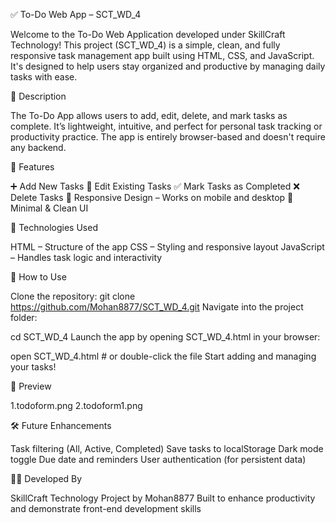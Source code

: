 ✅ To-Do Web App – SCT_WD_4

Welcome to the To-Do Web Application developed under SkillCraft Technology!
This project (SCT_WD_4) is a simple, clean, and fully responsive task management app built using HTML, CSS, and JavaScript. It's designed to help users stay organized and productive by managing daily tasks with ease.

🧾 Description

The To-Do App allows users to add, edit, delete, and mark tasks as complete. It’s lightweight, intuitive, and perfect for personal task tracking or productivity practice. The app is entirely browser-based and doesn't require any backend.

🎯 Features

➕ Add New Tasks
📝 Edit Existing Tasks
✅ Mark Tasks as Completed
❌ Delete Tasks
📱 Responsive Design – Works on mobile and desktop
🎨 Minimal & Clean UI

📂 Technologies Used

HTML – Structure of the app
CSS – Styling and responsive layout
JavaScript – Handles task logic and interactivity

🚀 How to Use

Clone the repository:
git clone https://github.com/Mohan8877/SCT_WD_4.git
Navigate into the project folder:


cd SCT_WD_4
Launch the app by opening SCT_WD_4.html in your browser:

open SCT_WD_4.html  # or double-click the file
Start adding and managing your tasks!

📸 Preview

1.todoform.png
2.todoform1.png


🛠️ Future Enhancements

Task filtering (All, Active, Completed)
Save tasks to localStorage
Dark mode toggle
Due date and reminders
User authentication (for persistent data)

👨‍💻 Developed By

SkillCraft Technology
Project by Mohan8877
Built to enhance productivity and demonstrate front-end development skills

